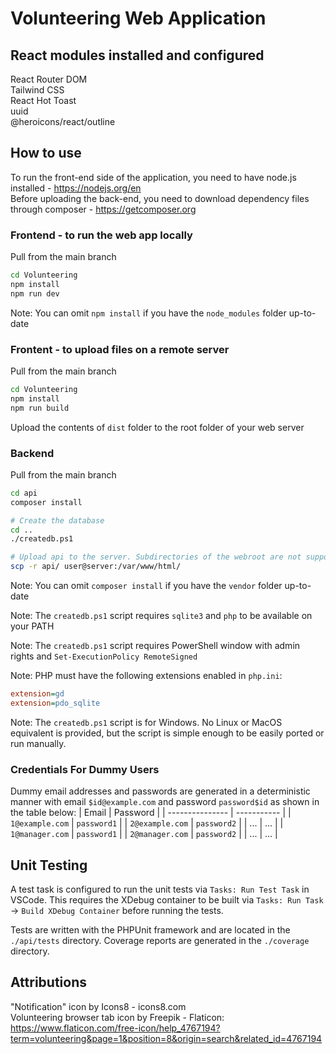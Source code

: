 # Volunteering Web Application

## React modules installed and configured
React Router DOM  
Tailwind CSS  
React Hot Toast  
uuid  
@heroicons/react/outline

## How to use

To run the front-end side of the application, you need to have node.js installed - https://nodejs.org/en  
Before uploading the back-end, you need to download dependency files through composer - https://getcomposer.org  

### Frontend - to run the web app locally

Pull from the main branch
```sh
cd Volunteering
npm install
npm run dev
```
Note: You can omit `npm install` if you have the `node_modules` folder up-to-date

### Frontent - to upload files on a remote server

Pull from the main branch
```sh
cd Volunteering
npm install
npm run build
```
Upload the contents of `dist` folder to the root folder of your web server

### Backend

Pull from the main branch
```sh
cd api
composer install

# Create the database
cd ..
./createdb.ps1

# Upload api to the server. Subdirectories of the webroot are not supported
scp -r api/ user@server:/var/www/html/
```
Note: You can omit `composer install` if you have the `vendor` folder up-to-date

Note: The `createdb.ps1` script requires `sqlite3` and `php` to be available on your PATH

Note: The `createdb.ps1` script requires PowerShell window with admin rights and `Set-ExecutionPolicy RemoteSigned`

Note: PHP must have the following extensions enabled in `php.ini`:
```ini
extension=gd
extension=pdo_sqlite
```

Note: The `createdb.ps1` script is for Windows. No Linux or MacOS equivalent is provided, but the script is simple enough to be easily ported
or run manually.

### Credentials For Dummy Users
Dummy email addresses and passwords are generated in a deterministic manner with email `$id@example.com` and password `password$id`
as shown in the table below:
| Email           | Password    |
| --------------- | ----------- |
| `1@example.com` | `password1` |
| `2@example.com` | `password2` |
| ...             | ...         |
| `1@manager.com` | `password1` |
| `2@manager.com` | `password2` |
| ...             | ...         |

## Unit Testing
A test task is configured to run the unit tests via `Tasks: Run Test Task` in VSCode. This requires the XDebug container to be built via
`Tasks: Run Task` -> `Build XDebug Container` before running the tests.

Tests are written with the PHPUnit framework and are located in the `./api/tests` directory. Coverage reports are generated in the `./coverage` directory.

## Attributions
"Notification" icon by Icons8 - icons8.com  
Volunteering browser tab icon by Freepik - Flaticon: https://www.flaticon.com/free-icon/help_4767194?term=volunteering&page=1&position=8&origin=search&related_id=4767194
